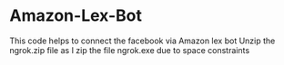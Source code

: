 # Amazon-Lex-Bot
This code helps to connect the facebook via Amazon lex bot
Unzip the ngrok.zip file as I zip the file ngrok.exe due to space constraints
